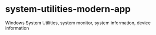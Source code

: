 # system-utilities-modern-app
Windows System Utilities, system monitor, system information, device information
